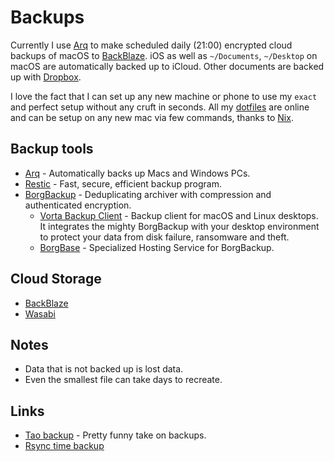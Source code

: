 # Backups

Currently I use [Arq](https://www.arqbackup.com) to make scheduled daily (21:00) encrypted cloud backups of macOS to [BackBlaze](https://www.backblaze.com/). iOS as well as `~/Documents`, `~/Desktop` on macOS are automatically backed up to iCloud. Other documents are backed up with [Dropbox](https://www.dropbox.com/).

I love the fact that I can set up any new machine or phone to use my `exact` and perfect setup without any cruft in seconds. All my [dotfiles](https://github.com/nikitavoloboev/dotfiles) are online and can be setup on any new mac via few commands, thanks to [Nix](../package-managers/nix/nix.md).

## Backup tools

- [Arq](https://www.arqbackup.com/) - Automatically backs up Macs and Windows PCs.
- [Restic](https://github.com/restic/restic) - Fast, secure, efficient backup program.
- [BorgBackup](https://github.com/borgbackup/borg) - Deduplicating archiver with compression and authenticated encryption.
  - [Vorta Backup Client](https://github.com/borgbase/vorta) - Backup client for macOS and Linux desktops. It integrates the mighty BorgBackup with your desktop environment to protect your data from disk failure, ransomware and theft.
  - [BorgBase](https://www.borgbase.com/) - Specialized Hosting Service for BorgBackup.

## Cloud Storage

- [BackBlaze](https://www.backblaze.com/)
- [Wasabi](https://wasabi.com/)

## Notes

- Data that is not backed up is lost data.
- Even the smallest file can take days to recreate.

## Links

- [Tao backup](http://taobackup.com/) - Pretty funny take on backups.
- [Rsync time backup](https://github.com/laurent22/rsync-time-backup)
